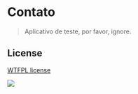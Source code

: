 # Contato

> Aplicativo de teste, por favor, ignore.

## License

[WTFPL license](http://www.wtfpl.net/)

![](http://www.wtfpl.net/wp-content/uploads/2012/12/wtfpl-badge-1.png)

